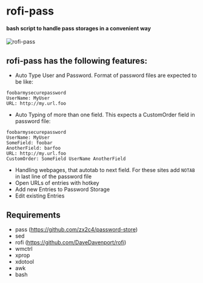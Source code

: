 # rofi-pass

#### bash script to handle pass storages in a convenient way

![rofi-pass](screenshot.png "rofi-pass in action")

## rofi-pass has the following features:

* Auto Type User and Password. Format of password files are expected to be like:
```
foobarmysecurepassword
UserName: MyUser
URL: http://my.url.foo
```
* Auto Typing of more than one field. This expects a CustomOrder field in password file:
```
foobarmysecurepassword
UserName: MyUser
SomeField: foobar
AnotherField: barfoo
URL: http://my.url.foo
CustomOrder: SomeField UserName AnotherField
```
* Handling webpages, that autotab to next field. For these sites add `NOTAB` in last line of the password file
* Open URLs of entries with hotkey
* Add new Entries to Password Storage
* Edit existing Entries

## Requirements
* pass (https://github.com/zx2c4/password-store)
* sed
* rofi (https://github.com/DaveDavenport/rofi)
* wmctrl
* xprop
* xdotool
* awk
* bash
